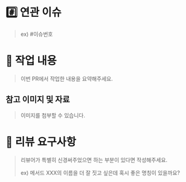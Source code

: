 # #️⃣ 연관 이슈

> ex) #이슈번호

# 📝 작업 내용

> 이번 PR에서 작업한 내용을 요약해주세요.

## 참고 이미지 및 자료
> 이미지를 첨부할 수 있습니다.

# 💬 리뷰 요구사항

> 리뷰어가 특별히 신경써주었으면 하는 부분이 있다면 작성해주세요.
>
> ex) 메서드 XXX의 이름을 더 잘 짓고 싶은데 혹시 좋은 명칭이 있을까요?